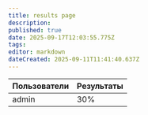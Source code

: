 ```yaml
---
title: results page
description: 
published: true
date: 2025-09-17T12:03:55.775Z
tags: 
editor: markdown
dateCreated: 2025-09-11T11:41:40.637Z
---
```


| Пользователи | Результаты |
|--------------|------------|
| admin | 30% |
